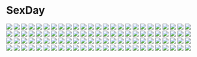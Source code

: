 # SexDay
![](https://konachan.com/image/a9a49e20b991a7e9c5990f08730e6311/Konachan.com%20-%2039109%20blush%20fan%20konpaku_youmu%20saigyouji_yuyuko%20sakurazawa_izumi%20sword%20touhou%20weapon.jpg)
![](https://konachan.com/jpeg/5d332a06e392d677b6837182e4eeae18/Konachan.com%20-%20292809%20anthropomorphism%20autumn%20barefoot%20black_hair%20blush%20breasts%20cropped%20green_eyes%20kantai_collection%20leaves%20navel%20nude%20onsen%20water%20yui_%28seiga%29.jpg)
![](https://konachan.com/image/fadca75babba9a5f1306d2200bb7fe90/Konachan.com%20-%20303526%20barefoot%20blindfold%20chaos_%283726393%29%20cyberpunk_2077%20fate_grand_order%20fate_%28series%29%20purple_hair%20realistic%20rider%20techgirl.jpg)
![](https://konachan.com/image/fbb5e329f3a3329c42a512a739857cf8/Konachan.com%20-%20169064%20bloomers%20blue_eyes%20blue_hair%20hatsune_miku%20long_hair%20ribbons%20skirt%20suzupo%20twintails%20vocaloid.jpg)
![](https://konachan.com/image/6ddf3fe420256da9535678fb2f3c3862/Konachan.com%20-%20219981%20hasu_%28lausdys%29%20hong_meiling%20touhou.jpg)
![](https://konachan.com/image/a14f32e2887493bd67b9cd9a6f281dfb/Konachan.com%20-%20152425%20ass%20hyakka_ryouran_samurai_girls%20japanese_clothes%20long_hair%20maeda_keiji%20ni%CE%B8%20sideboob%20sword%20thighhighs%20umbrella%20watermark%20weapon.jpg)
![](https://konachan.com/jpeg/333c7e1715c6d5ce2781a0e8e3fad65f/Konachan.com%20-%2090210%20blonde_hair%20flandre_scarlet%20hat%20itoo%20petals%20red_eyes%20ribbons%20touhou%20vampire%20wings.jpg)
![](https://konachan.com/jpeg/a9e5e885d7ca8b5d6cb1ae104e28139e/Konachan.com%20-%20239444%20blue_hair%20bodysuit%20kos-mos%20long_hair%20red_eyes%20shiro_manjuu_%28shiroxie%29%20thighhighs%20weapon.jpg)
![](https://konachan.com/jpeg/8eecd7e0f2febe081547e4da11cba46c/Konachan.com%20-%20142017%20ass%20bed%20black_hair%20blush%20breasts%20garter_belt%20long_hair%20moonshiner%20ninoko%20nipples%20original%20panties%20stockings%20thighhighs%20underwear.jpg)
![](https://konachan.com/jpeg/1d9dee6f8738e8ce537a57958eca54ff/Konachan.com%20-%2093856%20breast_hold%20breasts%20close%20game_cg%20green_eyes%20iro_ni_ide_ni_keri_waga_koi_wa%20maid%20narumi_yuu%20nipples%20suzueda_komachi%20windmill_%28company%29.jpg)
![](https://konachan.com/image/c925536217a1df9d8b0c3b4f33676bca/Konachan.com%20-%20166630%20autumn%20blue_hair%20breasts%20cirno%20cleavage%20dress%20dualscreen%20fairy%20flowers%20forest%20gray_hair%20hat%20long_hair%20rumia%20short_hair%20skull%20socks%20touhou%20tree%20winter.jpg)
![](https://konachan.com/image/4fe336a317d22000bb663e9f66fb46d7/Konachan.com%20-%2057897%20close%20itou_noiji%20komorebi_ni_yureru_tamashii_no_koe%20sui.jpg)
![](https://konachan.com/image/4699173198e910e84efcc11d23c2611f/Konachan.com%20-%2034211%20all_male%20code_geass%20lelouch_lamperouge%20male.jpg)
![](https://konachan.com/image/716a4bf62443698cd417a753cd4391fb/Konachan.com%20-%20206631%20bunnygirl%20crossover%20infinite_stratos%20laura_bodewig%20strike_witches%20sunimu%20tagme.jpg)
![](https://konachan.com/image/4d8eda77dcb94a3a077b42499237875b/Konachan.com%20-%20113333%20breast_hold%20breasts%20censored%20fingering%20horns%20masturbation%20mogu%20nipples%20nude%20pussy%20spread_legs%20tagme%20thighhighs.jpg)
![](https://konachan.com/image/16498ef2736f44279c5bb55a9b87330a/Konachan.com%20-%20193485%202girls%20aliasing%20blonde_hair%20headband%20long_hair%20pantyhose%20scarf%20signed%20skirt%20snow%20tailam%20thighhighs%20twintails%20white_hair%20winter%20yellow_eyes.jpg)
![](https://konachan.com/image/ffe867fb15f9cedf90d3eb9f158ee7e2/Konachan.com%20-%20218172%20aqua_eyes%20blush%20breasts%20heart%20hitomilook%20long_hair%20navel%20nipples%20no_bra%20orange_hair%20panties%20shirt_lift%20soryu_asuka_langley%20underwear.jpg)
![](https://konachan.com/image/d76b9aa5f5ea83db77b4142622453fb9/Konachan.com%20-%20134978%20cherry_blossoms%20child-box%20cul%20flowers%20gumi%20hatsune_miku%20ia%20kagamine_rin%20lily_%28vocaloid%29%20megurine_luka%20miki_%28vocaloid%29%20petals%20takoluka%20vocaloid.jpg)
![](https://konachan.com/image/a36fa558b5d8b15dff760da2cbbcb713/Konachan.com%20-%2040729%20busou_shinki%20mechagirl.jpg)
![](https://konachan.com/image/247ef3ec04f36f4b55e6d1098976edc8/Konachan.com%20-%20105586%202girls%20bikini%20breast_hold%20feng%20hoshizora_e_kakaru_hashi%20koumoto_madoka%20megami%20nakatsugawa_ui%20scan%20swimsuit%20topless%20underboob%20yanagi_shinsuke.jpg)
![](https://konachan.com/image/2ae806ef3085f500de751ce3b4ce282a/Konachan.com%20-%20189442%20boots%20braids%20gloves%20hat%20hellshock%20knife%20long_hair%20original%20weapon.jpg)
![](https://konachan.com/image/e1264d1b3ac3014d8b83b465707cc288/Konachan.com%20-%2075803%20ass%20barefoot%20breasts%20cleavage%20mitsuki_sohara%20nude%20sora_no_otoshimono%20white.jpg)
![](https://konachan.com/image/dac338d4ff2907731fa66aa8b4f41cfd/Konachan.com%20-%2023612%20asahina_mikuru%20maid%20suzumiya_haruhi_no_yuutsu.jpg)
![](https://konachan.com/jpeg/dfc2fd054f915addd9052cc4a28175e2/Konachan.com%20-%20227366%20animal_ears%20brown_hair%20collar%20game_cg%20long_hair%20sakura_dungeon%20stockings%20tail%20torn_clothes%20wanaca%20winged_cloud%20yellow_eyes.jpg)
![](https://konachan.com/image/6d1e29c7c204ec220b77a5e4a8889bf9/Konachan.com%20-%20252652%20bow%20eretto%20flowers%20headdress%20long_hair%20necklace%20ribbons%20scan%20wedding_attire.jpg)
![](https://konachan.com/image/4015e6cbdc125cc10367092a77c5161a/Konachan.com%20-%20102443%202girls%20original%20school_uniform%20sora_%28garakuta_waltz%29%20thighhighs.jpg)
![](https://konachan.com/jpeg/126f40286e0c4c8384bebce0f538db44/Konachan.com%20-%2061307%20loli%20long_hair%20panties%20scan%20underwear%20yuri.jpg)
![](https://konachan.com/jpeg/39bb8ffe9aca4c52188f9bc1849a5b21/Konachan.com%20-%20118246%20blonde_hair%20blue_eyes%20blush%20dress%20game_cg%20haruka_ruha%20panties%20pulltop%20shinsei_ni_shite_okasubekarazu%20underwear%20watari_masahito.jpg)
![](https://konachan.com/image/5b2eae53cbe06a80c9bdbcffccaa6a5b/Konachan.com%20-%2050695%20animal_ears%20breasts%20bunny_ears%20bunnygirl%20catgirl%20cleavage%20emudori%20glasses%20itou_noiji%20loli%20odoodo_funny%20pink_hair%20tail%20thighhighs%20unisonshift%20waitress.jpg)
![](https://konachan.com/image/bc59452f4525f8ffe33b8065168771ff/Konachan.com%20-%20124419%20asane_bou%20katana%20moon%20night%20short_hair%20sword%20utau%20weapon%20yumeno_mikan.jpg)
![](https://konachan.com/image/90c5d2b39c1e332b83f22c0e6550a65f/Konachan.com%20-%20163714%20black_hair%20blush%20breasts%20cum%20nipples%20open_shirt%20panties%20pussy%20red_eyes%20see_through%20tagme%20tagme_%28artist%29%20uncensored%20underwear%20wet.jpg)
![](https://konachan.com/image/315208ca6f29dc1c49d0bb67bc99bc57/Konachan.com%20-%20155685%20all_male%20headband%20kurama_%28naruto%29%20male%20monochrome%20naruto%20naruto_shippuden%20short_hair%20sword%20uchiha_sasuke%20uzumaki_naruto%20vessel%20weapon.gif)
![](https://konachan.com/jpeg/d3dc72c098a08513fc0e756d3b92fe51/Konachan.com%20-%20235457%20anal%20blue_hair%20breasts%20fingering%20game_cg%20masturbation%20nipples%20pussy%20sakura_dungeon%20uncensored%20wanaca%20winged_cloud.jpg)
![](https://konachan.com/image/4d7a11e4313b09be679a17566d51ccbb/Konachan.com%20-%2037594%20autumn%20katsura_kotonoha%20saionji_sekai%20school_days.jpg)
![](https://konachan.com/jpeg/d2eec4b36fd4fc87ca9092d8b9bf91f1/Konachan.com%20-%20301299%20animal_ears%20blush%20bra%20breast_hold%20breasts%20cleavage%20fate_%28series%29%20foxgirl%20kamehito%20long_hair%20pajamas%20pink_hair%20tail%20underwear%20yellow_eyes.jpg)
![](https://konachan.com/image/4022445f982835dde2206cdf1f6cc2b1/Konachan.com%20-%2010231%20glasses%20murakami_suigun%20tagme.jpg)
![](https://konachan.com/image/9969fe630b83448af17b647c92b638bc/Konachan.com%20-%2029814%20pheles%20shakugan_no_shana%20shana%20sword%20weapon%20wilhelmina_carmel%20yoshida_kazumi.jpg)
![](https://konachan.com/image/8f9f10862aa046e199f5eef92db3d760/Konachan.com%20-%2051731%20cherry%20chibi%20food%20fruit%20hatsune_miku%20vocaloid%20world_is_mine_%28vocaloid%29.jpg)
![](https://konachan.com/image/8198e47edee3c50c15e3d04d124f9b03/Konachan.com%20-%20152086%20all_male%20animal_ears%20blonde_hair%20food%20fruit%20japanese_clothes%20kimono%20kise_ryouta%20kuroko_no_basket%20male%20orange_eyes%20short_hair%20tail%20tree.jpg)
![](https://konachan.com/image/afae72356c732bde6270f588d9f85938/Konachan.com%20-%20165224%20brown_hair%20fan%20festival%20food%20gun%20japanese_clothes%20kimono%20original%20short_hair%20summer%20taka_%28tsmix%29%20twintails%20weapon%20wink%20yukata.jpg)
![](https://konachan.com/jpeg/24d4f23756a575bd96863b132fb519a0/Konachan.com%20-%20152316%20blonde_hair%20brown_hair%20green_eyes%20long_hair%20minami_chiaki%20minami_haruka%20minami_kana%20minami-ke%20school_uniform%20sky_%28freedom%29%20tie%20twintails%20white.jpg)
![](https://konachan.com/image/6b4b84f75deed6cdf281766544f5554e/Konachan.com%20-%20206387%20black%20bou_nin%20brown_eyes%20cigarette%20polychromatic%20smoking%20white_hair.jpg)
![](https://konachan.com/image/da74a43bf8e531c51a1872a79cb13c84/Konachan.com%20-%20178962%20baka_moe_heart_ni_ai_wo_komete%21%20bikini%20game_cg%20kamiwazumi_chinami%20makoto_%28artist%29%20praline%20swimsuit.jpg)
![](https://konachan.com/jpeg/8dcf5363eb45083cba09fe5d29a764fc/Konachan.com%20-%20269362%20aircraft%20animal%20anthropomorphism%20aqua_eyes%20azur_lane%20bird%20blonde_hair%20elbow_gloves%20gloves%20long_hair%20navel%20petals%20swordsouls%20thighhighs.jpg)
![](https://konachan.com/jpeg/c2c1549f0eafe3af5444d55899d5f093/Konachan.com%20-%20151036%20brown_hair%20game_cg%20giga%20headphones%20kajiya_ayano%20kiss_bell%20long_hair%20microphone%20mikoto_akemi%20skirt%20sky%20underwear.jpg)
![](https://konachan.com/image/106fd9eeeb2c7706bad84cb79613a9ab/Konachan.com%20-%207112%20gagraphic%20logo%20loli%20tobe_sunaho%20watermark.jpg)
![](https://konachan.com/jpeg/5d18935e157b175613490316b5f41741/Konachan.com%20-%2034392%20isurugi_noe%20true_tears.jpg)
![](https://konachan.com/image/b247b518766e9f312a2e122a5ccc3eb2/Konachan.com%20-%2049687%20aria%20athena_glory%20dark_skin.jpg)
![](https://konachan.com/image/8c7e9f21203a4b445e0213c11fd00b34/Konachan.com%20-%2010846%20animal%20animal_ears%20cat%20catgirl%20green_eyes%20green_hair%20purple_eyes%20purple_hair%20red_hair%20school_uniform%20swimsuit%20tagme%20tail%20thighhighs%20wings.jpg)
![](https://konachan.com/image/067b24ac16138faefcc7ae07fab24d05/Konachan.com%20-%2080322%20bandaid%20blue_eyes%20blush%20book%20bow%20breasts%20headdress%20kneehighs%20long_hair%20no_bra%20pink_eyes%20scan%20skirt%20socks%20teddy_bear%20topless%20twintails%20undressing.jpg)
![](https://konachan.com/image/ffc43f1405b4931b4287183902405d2c/Konachan.com%20-%20195172%202girls%2031_pacers%20ass%20barefoot%20bed%20blush%20bra%20breasts%20brown_hair%20navel%20open_shirt%20original%20panties%20red_hair%20skirt%20thighhighs%20underboob%20underwear%20yuri.jpg)
![](https://konachan.com/image/118aec16a6a39f121bc505c0fac46b9d/Konachan.com%20-%2033306%20carnelian%20tagme%20white.jpg)
![](https://konachan.com/image/cf810af66d92691dd7ad8154519b575c/Konachan.com%20-%20187979%20censored%20green_hair%20otonashi_kiruko%20penis%20pussy%20sex%20shinmai_fukei_kiruko-san.jpg)
![](https://konachan.com/image/52c9bdbd7cf385fce555479ee1f34ba5/Konachan.com%20-%20122806%20aqua_eyes%20aqua_hair%20elbow_gloves%20gloves%20green%20hatsune_miku%20keepout%20sunglasses%20tie%20twintails%20vocaloid.jpg)
![](https://konachan.com/image/da48f3021af114c2204fcf33780e7826/Konachan.com%20-%20107466%20hayate_no_gotoku%20katsura_hinagiku%20kuwashima_rein%20long_hair%20nude%20pink_hair%20third-party_edit%20white.jpg)
![](https://konachan.com/image/867f99466bcd029ef5179fe09799a2bf/Konachan.com%20-%20286337%20fate_grand_order%20fate_%28series%29%20long_hair%20mashu_003%20okita_souji_alter%20okita_souji_%28fate%29.jpg)
![](https://konachan.com/image/c07547f1022dde3f004a4485a421d701/Konachan.com%20-%20196275%20anthropomorphism%20breasts%20bubbles%20erect_nipples%20i-19_%28kancolle%29%20long_hair%20purple_hair%20red_eyes%20school_swimsuit%20swimsuit%20underwater%20water.jpg)
![](https://konachan.com/image/e1b5633b0ccfbb77c1fb8b5a87a96e0b/Konachan.com%20-%2088255%20bikini%20blonde_hair%20blue_eyes%20izumi_mahiru%20long_hair%20swimsuit%20tales_of_the_abyss%20tear_grants.jpg)
![](https://konachan.com/image/20daf0576b95d12a10fd46e4e61175c4/Konachan.com%20-%2066858%20isurugi_noe%20true_tears.jpg)
![](https://konachan.com/image/7a70144cffbdd6e3216dba3ab919ebac/Konachan.com%20-%2078145%202girls%20akikan%21%20ass%20barefoot%20fingering%20headband%20long_hair%20nude%20pubic_hair%20pussy%20short_hair%20signed%20spread_legs%20uncensored%20white_hair%20yell%20yuri.jpg)
![](https://konachan.com/jpeg/a27a3423ac7a9b212b3effb0e1198150/Konachan.com%20-%20146183%20censored%20front_wing%20game_cg%20kanadome_miyako%20nanaca_mai%20nopan%20pink_hair%20pure_girl%20purple_eyes%20pussy%20pussy_juice%20skirt%20skirt_lift%20thighhighs.jpg)
![](https://konachan.com/jpeg/25fa2936bcd402177715b83eb9979fac/Konachan.com%20-%20287015%20ass%20azur_lane%20black_hair%20breasts%20cameltoe%20choker%20cleavage%20erect_nipples%20long_hair%20navel%20ponytail%20see_through%20signed%20swimsuit%20yellow_eyes.jpg)
![](https://konachan.com/image/533fa54123907259610ef4f8290fadd3/Konachan.com%20-%2077622%20akiyama_mio%20hirasawa_yui%20instrument%20k-on%21%20kotobuki_tsumugi%20shouai%20tainaka_ritsu.jpg)
![](https://konachan.com/image/04597db9bf070465a21a3c567b461206/Konachan.com%20-%20212506%20aliasing%20asakurashinji%20heavy_object%20tagme_%28character%29.jpg)
![](https://konachan.com/jpeg/632f13de31b512964429bafdd261a98d/Konachan.com%20-%20290203%20blush%20cherry_blossoms%20flowers%20goyain%20green_eyes%20green_hair%20hatsune_miku%20japanese_clothes%20kimono%20long_hair%20petals%20tree%20twintails%20vocaloid.jpg)
![](https://konachan.com/image/dbf3f7d89c3167a933c0a6d645a9f2f1/Konachan.com%20-%2065683%20darker_than_black%20panties%20pantyhose%20skirt%20striped_panties%20suou_pavlichenko%20underwear%20upskirt%20white.jpg)
![](https://konachan.com/image/39cd77aeb92b35f27fecfd0d3bf56636/Konachan.com%20-%2028374%20alice_parade%20cum%20game_cg%20hat%20odoodo_funny%20unisonshift.jpg)
![](https://konachan.com/image/13dbac888d7173cdca571b24876a7beb/Konachan.com%20-%20259848%20animal_ears%20blood%20chikuwabuta%20japanese_clothes%20long_hair%20miko%20original%20purple_eyes%20purple_hair%20stockings%20weapon.jpg)
![](https://konachan.com/jpeg/e5cec1d4e73902cc196666f53fa5d30a/Konachan.com%20-%20173718%20bicolored_eyes%20blush%20bow%20clouds%20flowers%20game_cg%20hulotte%20ikegami_akane%20long_hair%20male%20petals%20school_uniform%20sky%20thighhighs%20tree%20white_hair.jpg)
![](https://konachan.com/jpeg/548c2e9c2a0578a515c3ffdef72cc14a/Konachan.com%20-%2099275%20censored%20fingering%20game_cg%20himegami_nanase%20masturbation%20pink_hair%20pussy%20pussy_juice%20school_uniform%20soushinjutsu_rei%20thighhighs%20yellow_eyes%20yukirin.jpg)
![](https://konachan.com/image/0e152f6b4abdd555176583de85c8e1d3/Konachan.com%20-%207074%20gagraphic%20goggles%20group%20kamo_%28gafas%29%20logo%20school_swimsuit%20swimsuit%20watermark.jpg)
![](https://konachan.com/jpeg/93bbb8b16728aa1effe3c3460159cfee/Konachan.com%20-%20240725%202girls%20bow%20bra%20brown_eyes%20brown_hair%20garter%20long_hair%20navel%20original%20panties%20pink_eyes%20ribbons%20sakura_hiyori%20short_hair%20third-party_edit%20underwear.jpg)
![](https://konachan.com/image/23a21e26e57478e9c4f72839a5efb6a5/Konachan.com%20-%2075421%20kagamine_rin%20natsu%20vocaloid.jpg)
![](https://konachan.com/image/1128f1dd737016ac4cc5ffaeb57bbfb6/Konachan.com%20-%20267037%20anthropomorphism%20bachibachi_%28tisen%29%20blush%20breasts%20brown_eyes%20brown_hair%20cleavage%20girls_frontline%20k2_%28girls_frontline%29%20long_hair%20navel%20nude.jpg)
![](https://konachan.com/image/cacedc3f4e369e427368d85afb4b96bc/Konachan.com%20-%20204630%20ass%20breasts%20cropped%20dildo%20flowers%20leaves%20navel%20nipples%20no_bra%20original%20panties%20pubic_hair%20pussy%20rose%20thighhighs%20underwear%20water%20wet%20wristwear.jpg)
![](https://konachan.com/jpeg/6c1ade4c8551de895ee8c68cc652469d/Konachan.com%20-%20201740%20anus%20ass%20ass_grab%20breasts%20chikotam%20cunnilingus%20fellatio%20game_cg%20marmalade%20night%20nipples%20nude%20penis%20pussy%20spread_legs%20spread_pussy%20uncensored%20wet.jpg)
![](https://konachan.com/jpeg/73cab3cdfd6e13beadd60a45bf687fab/Konachan.com%20-%20173576%20black_eyes%20black_hair%20breasts%20genya67%20kill_la_kill%20matoi_ryuuko%20navel%20short_hair%20skirt%20thighhighs%20underboob.jpg)
![](https://konachan.com/image/c637b680c5750e020ac26db5e2137de5/Konachan.com%20-%2061643%20barefoot%20breasts%20buresu%20fingering%20jpeg_artifacts%20memories_off%20nipples%20nude%20purple_hair%20pussy%20sagisawa_yukari%20spread_pussy%20uncensored.jpg)
![](https://konachan.com/jpeg/708a88a20b6bd07341da04c4b41cb9d9/Konachan.com%20-%2095528%20brown_eyes%20brown_hair%20christmas%20gloves%20hinata_mutsuki%20matsuoka_kanade%20santa_costume%20skyfish%20yotsuiro_passionato%21.jpg)
![](https://konachan.com/image/4ad6263bfc530dbed2984bd2dae98c6c/Konachan.com%20-%20263478%20brown_hair%20fang%20foxgirl%20fujisaki_yuu%20japanese_clothes%20loli%20long_hair%20mask%20miko%20original%20polychromatic%20red_eyes%20tail.jpg)
![](https://konachan.com/image/0df07482fbce419e0e391c394e304209/Konachan.com%20-%20154085%20flowers%20ginko_%28mushishi%29%20mushishi%20smoking%20tree%20water%20white_hair.jpg)
![](https://konachan.com/jpeg/98ac78940c061712a9d3eb72dea96ed5/Konachan.com%20-%20303727%20aliasing%20anthropomorphism%20azur_lane%20blush%20dress%20elbow_gloves%20finx%20gloves%20long_hair%20prinz_eugen_%28azur_lane%29%20sleeping%20white_hair.jpg)
![](https://konachan.com/jpeg/7587705d9c7801f48342fdf7430b23df/Konachan.com%20-%20161939%20akemi_homura%20black_hair%20kaname_madoka%20korie_riko%20long_hair%20mahou_shoujo_madoka_magica%20pantyhose%20pink_eyes%20pink_hair%20purple_eyes%20twintails.jpg)
![](https://konachan.com/image/3abd80dc26e3eaff421e7616db481118/Konachan.com%20-%20238937%20breasts%20christmas%20cum%20dragonmaterial%20nipples%20original%20paizuri%20penis%20uncensored%20yellow_eyes.jpg)
![](https://konachan.com/jpeg/744bae48ca938e22e9b57bd907563a42/Konachan.com%20-%20281424%20anthropomorphism%20black_hair%20bloomers%20breasts%20brown_eyes%20gym_uniform%20kantai_collection%20kneehighs%20long_hair%20navel%20ojipon%20shirt_lift%20ushio_%28kancolle%29.jpg)
![](https://konachan.com/image/8210fd999e30c9f7ee72f0565b9d26fe/Konachan.com%20-%20135699%20blush%20breasts%20brown_eyes%20brown_hair%20hiramatsu_taeko%20kore_wa_zombie_desu_ka%3F%20nipples%20no_bra%20open_shirt%20panties%20twintails%20underwear%20white.jpg)
![](https://konachan.com/image/de9285f83e0f5a3421ca96697da11458/Konachan.com%20-%2038827%20censored%20futanari%20gouen_no_soleil%20skyfish%20tentacles.jpg)
![](https://konachan.com/image/eec9b558d4aa5e1129ac7abef8a8a908/Konachan.com%20-%20287279%20animal_ears%20ass%20bed%20blonde_hair%20blue_eyes%20bodysuit%20bow%20breasts%20bunny_ears%20bunnygirl%20jin_young-in%20long_hair%20skintight%20tail%20teddy_bear%20thighhighs%20white.jpg)
![](https://konachan.com/image/b7abaa026f507c5d4525da8aac422fa4/Konachan.com%20-%2056702%20dark%20kurushima_shiho%20shirogane_no_soleil%20tsurugi_hagane.jpg)
![](https://konachan.com/jpeg/625fae5a6c6161c0f4f84aed3da82b42/Konachan.com%20-%20182567%20kagerou_project%20kano_shuuya%20mitsu_yomogi%20tateyama_ayano.jpg)
![](https://konachan.com/jpeg/a932b79d253354a1d56d803a7bea2f36/Konachan.com%20-%20293609%20arisaka_mashiro%20bed%20blush%20brown_hair%20dress%20game_cg%20long_hair%20purple_eyes%20sprite%20summer_dress%20suzumori%20twintails%20wet%20yuuki_itsuka.jpg)
![](https://konachan.com/image/e6161863e55394282c03a80a144d2a99/Konachan.com%20-%20231814%202girls%20blue_eyes%20blush%20breasts%20catgirl%20navel%20nekopara%20nipples%20no_bra%20panties%20petals%20ribbons%20sayori%20skirt%20tail%20twintails%20underwear%20zoom_layer.jpg)
![](https://konachan.com/image/146cac934b057d99e235638bb0e2a51d/Konachan.com%20-%20297460%202girls%20aliasing%20azur_lane%20blue_eyes%20blush%20bunny_ears%20clouds%20glasses%20long_hair%20nude%20panties%20ponytail%20sky%20thighhighs%20underwear%20white_hair%20yuri.jpg)
![](https://konachan.com/image/0babef73d1ff3bbcc78dad6c0afe341c/Konachan.com%20-%20208694%20bicolored_eyes%20book%20bow%20braids%20computer%20drink%20glasses%20ilolamai%20japanese_clothes%20long_hair%20original%20red_hair%20ribbons.jpg)
![](https://konachan.com/jpeg/fa934717f7f6e285a0d03788e4e95802/Konachan.com%20-%20271334%20barefoot%20blue_eyes%20brown_hair%20daye_bie_qia_lian%20long_hair%20romantic_saga_of_beauty_%26_devil%20swim_ring%20swimsuit%20tagme_%28character%29%20twintails%20water%20wet.jpg)
![](https://konachan.com/image/b7b7329f09f0aeba8d3abda9e9689421/Konachan.com%20-%20121908%20asakura_sakura%20ass%20blonde_hair%20breasts%20christmas%20cleavage%20green%20hat%20panties%20sideboob%20tagme%20tail%20thighhighs%20underwear.jpg)
![](https://konachan.com/jpeg/19d01ee503884dff74ea2a598c6c6fb0/Konachan.com%20-%20202469%20barefoot%20brown_hair%20dress%20flowers%20leaves%20original%20short_hair%20sonomura.jpg)
![](https://konachan.com/jpeg/f2c6d6c1ef91e521a5774d47ff6c43a1/Konachan.com%20-%2047401%20hidamari_sketch%20hiro%20miyako%20natsume%20principal%20sae%20ume_aoki%20yoshinoya-sensei%20yuno.jpg)
![](https://konachan.com/image/39eac45228caf105c984ff03248208f6/Konachan.com%20-%2070729%20golden_darkness%20to_love_ru.jpg)
![](https://konachan.com/jpeg/53c0535aed08d7b71f3962e905d002e5/Konachan.com%20-%20202244%20anthropomorphism%20boyogo%20hat%20headphones%20hibiki_%28kancolle%29%20kantai_collection%20long_hair%20monochrome%20school_uniform%20signed%20sketch.jpg)
